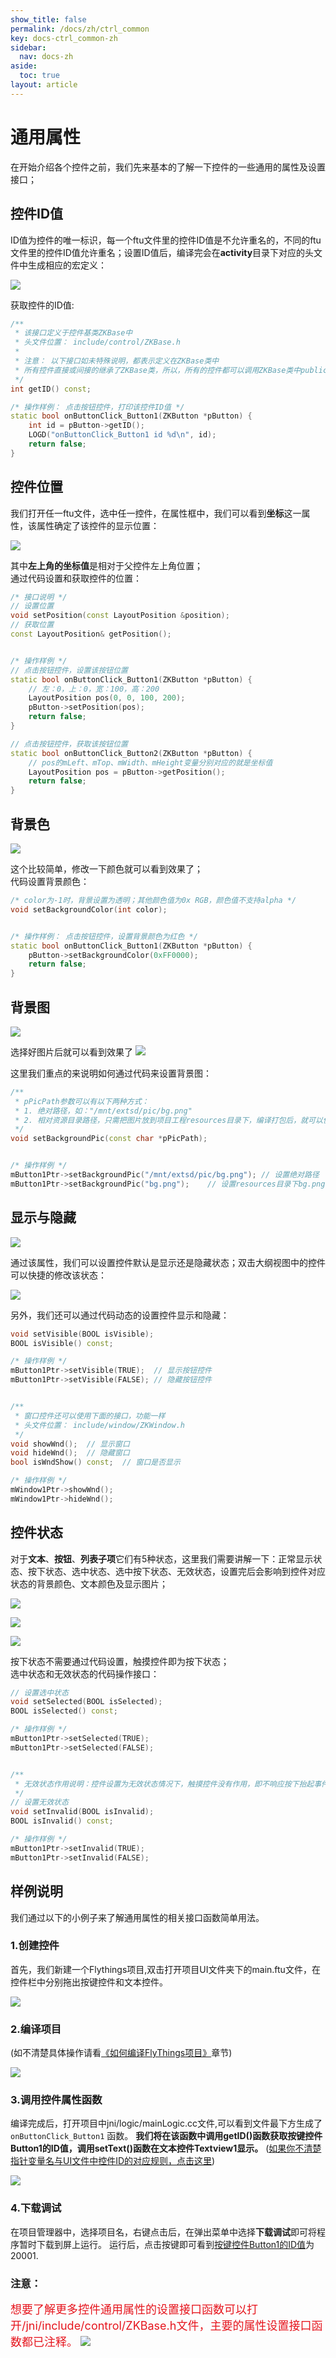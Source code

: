 ```yaml
---
show_title: false
permalink: /docs/zh/ctrl_common
key: docs-ctrl_common-zh
sidebar:
  nav: docs-zh
aside:
  toc: true
layout: article
---
```

# 通用属性
在开始介绍各个控件之前，我们先来基本的了解一下控件的一些通用的属性及设置接口；

## <span id = "widgetID">控件ID值</span>
ID值为控件的唯一标识，每一个ftu文件里的控件ID值是不允许重名的，不同的ftu文件里的控件ID值允许重名；设置ID值后，编译完会在**activity**目录下对应的头文件中生成相应的宏定义：

![](images/ctrl_id_def.png)

获取控件的ID值:
```c++
/**
 * 该接口定义于控件基类ZKBase中
 * 头文件位置： include/control/ZKBase.h
 *
 * 注意： 以下接口如未特殊说明，都表示定义在ZKBase类中
 * 所有控件直接或间接的继承了ZKBase类，所以，所有的控件都可以调用ZKBase类中public接口
 */
int getID() const;

/* 操作样例： 点击按钮控件，打印该控件ID值 */
static bool onButtonClick_Button1(ZKButton *pButton) {
    int id = pButton->getID();
    LOGD("onButtonClick_Button1 id %d\n", id);
    return false;
}
```

## 控件位置
我们打开任一ftu文件，选中任一控件，在属性框中，我们可以看到**坐标**这一属性，该属性确定了该控件的显示位置：

![](images/ctrl_position.png)

其中**左上角的坐标值**是相对于父控件左上角位置；<br/>
通过代码设置和获取控件的位置：
```c++
/* 接口说明 */
// 设置位置
void setPosition(const LayoutPosition &position);
// 获取位置
const LayoutPosition& getPosition();


/* 操作样例 */
// 点击按钮控件，设置该按钮位置
static bool onButtonClick_Button1(ZKButton *pButton) {
    // 左：0，上：0，宽：100，高：200
    LayoutPosition pos(0, 0, 100, 200);
    pButton->setPosition(pos);
    return false;
}

// 点击按钮控件，获取该按钮位置
static bool onButtonClick_Button2(ZKButton *pButton) {
    // pos的mLeft、mTop、mWidth、mHeight变量分别对应的就是坐标值
    LayoutPosition pos = pButton->getPosition();
    return false;
}
```

## 背景色

![](images/ctrl_bgcolor.png)

这个比较简单，修改一下颜色就可以看到效果了；<br/>
代码设置背景颜色：
```c++
/* color为-1时，背景设置为透明；其他颜色值为0x RGB，颜色值不支持alpha */
void setBackgroundColor(int color);


/* 操作样例： 点击按钮控件，设置背景颜色为红色 */
static bool onButtonClick_Button1(ZKButton *pButton) {
    pButton->setBackgroundColor(0xFF0000);
    return false;
}
```

## 背景图

![](images/ctrl_bg.png)

选择好图片后就可以看到效果了
![](images/ctrl_background.png)

这里我们重点的来说明如何通过代码来设置背景图：
```c++
/**
 * pPicPath参数可以有以下两种方式：
 * 1. 绝对路径，如："/mnt/extsd/pic/bg.png"
 * 2. 相对资源目录路径，只需把图片放到项目工程resources目录下，编译打包后，就可以使用了，如resources目录下有bg.png图片，只需设置"bg.png"即可
 */
void setBackgroundPic(const char *pPicPath);


/* 操作样例 */
mButton1Ptr->setBackgroundPic("/mnt/extsd/pic/bg.png"); // 设置绝对路径
mButton1Ptr->setBackgroundPic("bg.png");    // 设置resources目录下bg.png图片
```

## 显示与隐藏

![](images/ctrl_visible.png)

通过该属性，我们可以设置控件默认是显示还是隐藏状态；双击大纲视图中的控件可以快捷的修改该状态：

![](images/ctrl_visible.gif)

另外，我们还可以通过代码动态的设置控件显示和隐藏：
```c++
void setVisible(BOOL isVisible);
BOOL isVisible() const;

/* 操作样例 */
mButton1Ptr->setVisible(TRUE);  // 显示按钮控件
mButton1Ptr->setVisible(FALSE); // 隐藏按钮控件


/**
 * 窗口控件还可以使用下面的接口，功能一样
 * 头文件位置： include/window/ZKWindow.h
 */
void showWnd();  // 显示窗口
void hideWnd();  // 隐藏窗口
bool isWndShow() const;  // 窗口是否显示

/* 操作样例 */
mWindow1Ptr->showWnd();
mWindow1Ptr->hideWnd();
```

## 控件状态
对于**文本**、**按钮**、**列表子项**它们有5种状态，这里我们需要讲解一下：正常显示状态、按下状态、选中状态、选中按下状态、无效状态，设置完后会影响到控件对应状态的背景颜色、文本颜色及显示图片；

![](images/ctrl_bgcolor_status.png)

![](images/ctrl_textcolor_status.png)

![](images/ctrl_pic_status.png)

按下状态不需要通过代码设置，触摸控件即为按下状态；<br/>
选中状态和无效状态的代码操作接口：
```c++
// 设置选中状态
void setSelected(BOOL isSelected);
BOOL isSelected() const;

/* 操作样例 */
mButton1Ptr->setSelected(TRUE);
mButton1Ptr->setSelected(FALSE);


/**
 * 无效状态作用说明：控件设置为无效状态情况下，触摸控件没有作用，即不响应按下抬起事件
 */
// 设置无效状态
void setInvalid(BOOL isInvalid);
BOOL isInvalid() const;

/* 操作样例 */
mButton1Ptr->setInvalid(TRUE);
mButton1Ptr->setInvalid(FALSE);
```

## 样例说明

我们通过以下的小例子来了解通用属性的相关接口函数简单用法。

### 1.创建控件

首先，我们新建一个Flythings项目,双击打开项目UI文件夹下的main.ftu文件，在控件栏中分别拖出按键控件和文本控件。

![](images/ctrl_new_widget.gif)


### 2.编译项目
(如不清楚具体操作请看[《如何编译FlyThings项目》](how_to_compile_flythings#how_to_compile_flythings)章节)

![](images/ctrl_compile_project.gif)

### 3.调用控件属性函数
编译完成后，打开项目中jni/logic/mainLogic.cc文件,可以看到文件最下方生成了`onButtonClick_Button1` 函数。
**我们将在该函数中调用getID()函数获取按键控件Button1的ID值，调用setText()函数在文本控件Textview1显示。**
([如果你不清楚指针变量名与UI文件中控件ID的对应规则，点击这里](named_rule))

![](images/ctrl_getButton1ID.jpg)

### 4.下载调试
在项目管理器中，选择项目名，右键点击后，在弹出菜单中选择**下载调试**即可将程序暂时下载到屏上运行。 运行后，点击按键即可看到[按键控件Button1的ID值](#widgetID)为20001.

### 注意：


<font color="#E6161E" size="4">想要了解更多控件通用属性的设置接口函数可以打开/jni/include/control/ZKBase.h文件，主要的属性设置接口函数都已注释。</font>
![](images/ctrl_ZKBase.jpg)
